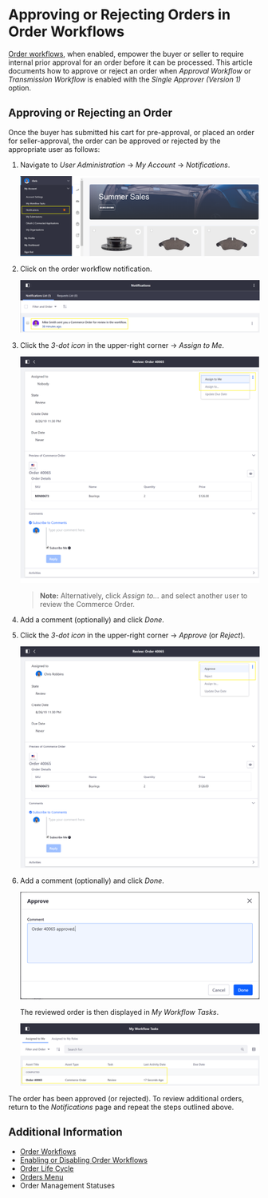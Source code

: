 # Approving or Rejecting Orders in Order Workflows

[Order workflows](../order-workflows/README.md), when enabled, empower the buyer or seller to require internal prior approval for an order before it can be processed. This article documents how to approve or reject an order when *Approval Workflow* or *Transmission Workflow* is enabled with the *Single Approver (Version 1)* option.

## Approving or Rejecting an Order

Once the buyer has submitted his cart for pre-approval, or placed an order for seller-approval, the order can be approved or rejected by the appropriate user as follows:

1. Navigate to *User Administration* → *My Account* → *Notifications*.

   ![Notifications](./images/01.png)

1. Click on the order workflow notification.

   ![Notifications List](./images/02.png)

1. Click the _3-dot icon_ in the upper-right corner → *Assign to Me*.

   ![Review](./images/03.png)

    > **Note:** Alternatively, click _Assign to..._ and select another user to review the Commerce Order.

1. Add a comment (optionally) and click *Done*.

1. Click the _3-dot icon_ in the upper-right corner → *Approve* (or *Reject*).

   ![Review Drop Down](./images/04.png)

1. Add a comment (optionally) and click *Done*.

   ![Adding a Comment](./images/05.png)

    The reviewed order is then displayed in _My Workflow Tasks_.

   ![Order Approved](./images/06.png)

The order has been approved (or rejected). To review additional orders, return to the *Notifications* page and repeat the steps outlined above.

## Additional Information

* [Order Workflows](../README.md)
* [Enabling or Disabling Order Workflows](../enabling-or-disabling-order-workflows/README.md)
* [Order Life Cycle](../sales/order-life-cycle.md)
* [Orders Menu](../../orders-menu/README.md)
* Order Management Statuses
